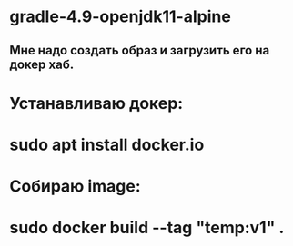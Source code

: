 # gradle-4.9-openjdk11-alpine

## Мне надо создать образ и загрузить его на докер хаб.

# Устанавливаю докер:

# sudo apt install docker.io

# Собираю image:

# sudo docker build --tag "temp:v1" .
